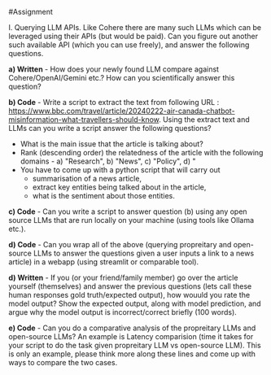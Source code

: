 #Assignment

I. Querying LLM APIs. 
Like Cohere there are many such LLMs which can be leveraged using their APIs (but would be paid).
Can you figure out another such available API (which you can use freely), and answer the following questions.

**a) Written** - How does your newly found LLM compare against Cohere/OpenAI/Gemini etc.? How can you scientifically answer this question?

**b) Code** - Write a script to extract the text from following URL : https://www.bbc.com/travel/article/20240222-air-canada-chatbot-misinformation-what-travellers-should-know.
Using the extract text and LLMs can you write a script answer the following questions?
- What is the main issue that the article is talking about?
- Rank (descending order) the relatedness of the article with the following domains - a) "Research", b) "News", c) "Policy", d) "
- You have to come up with a python script that will carry out
  - summarisation of a news article,
  - extract key entities being talked about in the article,
  - what is the sentiment about those entities.
  
**c) Code** - Can you write a script to answer question (b) using any open source LLMs that are run locally on your machine (using tools like Ollama etc.).

**d) Code** - Can you wrap all of the above (querying propreitary and open-source LLMs to answer the questions given a user inputs a link to a news article) in a webapp (using streamlit or comparable tool).

**d) Written** - If you (or your friend/family member) go over the article yourself (themselves) and answer the previous questions (lets call these human responses gold truth/expected output), how wouuld you rate the model output? Show the expected output, along with model prediction, and argue why the model output is incorrect/correct briefly (100 words).

**e) Code** - Can you do a comparative analysis of the propreitary LLMs and open-source LLMs? An example is Latency comparision (time it takes for your script to do the task given propreitary LLM vs open-source LLM). This is only an example, please think more along these lines and come up with ways to compare the two cases.